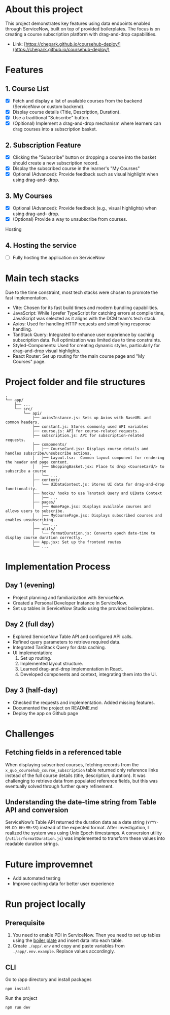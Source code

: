 # About this project

This project demonstrates key features using data endpoints enabled through ServiceNow, built on top of provided boilerplates. The focus is on creating a course subscription platform with drag-and-drop capabilities.

- Link: [https://chepark.github.io/coursehub-deploy/](https://chepark.github.io/coursehub-deploy/)

# Features

## 1. Course List

- [x] Fetch and display a list of available courses from the backend (ServiceNow or custom
      backend).
- [x] Display course details (Title, Description, Duration).
- [x] Use a traditional "Subscribe" button.
- [x] (Opitional) Implement a drag-and-drop mechanism where learners
      can drag courses into a subscription basket.

## 2. Subscription Feature

- [x] Clicking the "Subscribe" button or dropping a course into the basket should create a new subscription record.
- [x] Display the subscribed course in the learner's "My Courses"
- [x] Optional (Advanced): Provide feedback such as visual highlight when using drag-and-
      drop.

## 3. My Courses

- [x] Optional (Advanced): Provide feedback (e.g., visual highlights) when using drag-and-
      drop.
- [x] (Optional) Provide a way to unsubscribe from courses.

Hosting

## 4. Hosting the service

- [ ] Fully hosting the application on ServiceNow

# Main tech stacks

Due to the time constraint, most tech stacks were chosen to promote the fast implementation.

- Vite: Chosen for its fast build times and modern bundling capabilities.
- JavaScript: While I prefer TypeScript for catching errors at compile time, JavaScript was selected as it aligns with the DCM team's tech stack.
- Axios: Used for handling HTTP requests and simplifying response handling.
- TanStack Query: Integrated to enhance user experience by caching subscription data. Full optimization was limited due to time constraints.
- Styled-Components: Used for creating dynamic styles, particularly for drag-and-drop visual highlights.
- React Router: Set up routing for the main course page and "My Courses" page.

# Project folder and file structures

```
.
└── app/
    ├── ...
    └── src/
        └── api/
            ├── axiosInstance.js: Sets up Axios with BaseURL and common headers.
            ├── constant.js: Stores commonly used API variables
            ├── course.js: API for course-related requests.
            ├── subscription.js: API for subscription-related requests.
            ├── components/
            │   ├── CourseCard.jsx: Displays course details and handles subscribe/unsubscribe actions.
            │   ├── Layout.tsx:  Common layout component for rendering the header and page content.
            │   ├── ShoppingBasket.jsx: Place to drop <CourseCard/> to subscribe a course
            │   └── ...
            ├── context/
            │   └── UIDataContext.js: Stores UI data for drag-and-drop functionality.
            ├── hooks/ hooks to use Tanstack Query and UIData Context
            │   ├── ...
            ├── pages/
            │   ├── HomePage.jsx: Displays available courses and allows users to subscribe.
            │   ├── MyCoursePage.jsx: Displays subscribed courses and enables unsubscribing.
            │   └── ...
            ├── utils/
            │   └── formatDuration.js: Converts epoch date-time to display course duration correctly.
            ├── App.jsx: Set up the frontend routes
            └── ...
```

# Implementation Process

## Day 1 (evening)

- Project planning and familiarization with ServiceNow.
- Created a Personal Developer Instance in ServiceNow.
- Set up tables in ServiceNow Studio using the provided boilerplates.

## Day 2 (full day)

- Explored ServiceNow Table API and configured API calls.
- Refined query parameters to retrieve required data.
- Integrated TanStack Query for data caching.
- UI implementation:
  1. Set up routing.
  2. Implemented layout structure.
  3. Learned drag-and-drop implementation in React.
  4. Developed components and context, integrating them into the UI.

## Day 3 (half-day)

- Checked the requests and implementation. Added missing features.
- Documented the project on README.md
- Deploy the app on Github page

# Challenges

## Fetching fields in a referenced table

When displaying subscribed courses, fetching records from the `x_quo_coursehub_course_subscription` table returned only reference links instead of the full course details (title, description, duration). It was challenging to retrieve data from populated reference fields, but this was eventually solved through further query refinement.

## Understanding the date-time string from Table API and conversion

ServiceNow’s Table API returned the duration data as a date string (`YYYY-MM-DD HH:MM:SS`) instead of the expected format. After investigation, I realized the system was using Unix Epoch timestamps. A conversion utility (`/utils/formatDuration.js`) was implemented to transform these values into readable duration strings.

# Future improvemnet

- Add automated testing
- Improve caching data for better user experience

# Run project locally

## Prerequisite

1. You need to enable PDI in ServiceNow. Then you need to set up tables using the [boiler plate](https://bitbucket.org/qualdatrix/coursehub/src/main/) and insert data into each table.
2. Create `./app/.env` and copy and paste variables from `./app/.env.example`. Replace values accordingly.

## CLI

Go to /app directory and install packages

```
npm install
```

Run the project

```
npm run dev
```

